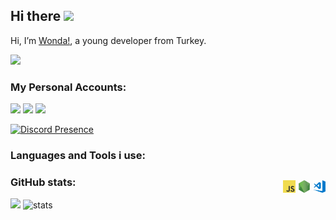 <h2 align="left">Hi there <img src="https://raw.githubusercontent.com/MartinHeinz/MartinHeinz/master/wave.gif" width="30px"></h2>
   <p align="left">Hi, I’m <a href="https://discord.com/users/845740258666610729"> Wonda!</a>, a young developer from Turkey.</p>
<img src="https://komarev.com/ghpvc/?username=Wondaa&color=dc143c"/>
<h3>My Personal Accounts:</h3>
<p align="left">
   <a href="https://discord.com/users/845740258666610729" target"blank_"><img src="https://img.shields.io/badge/discord%20-7289DA.svg?&style=for-the-badge&logo=discord&logoColor=white"></a>
   <a href="https://instagram.com/wondanotlegal" target"blank_"><img src="https://img.shields.io/badge/INSTAGRAM%20-DC3175.svg?&style=for-the-badge&logo=instagram&logoColor=white"></a>
   <a href="https://github.com/wondajs" target"blank_"><img src="https://img.shields.io/badge/GitHub%20-191717.svg?&style=for-the-badge&logo=github&logoColor=white"></a>
</p>
   
[![Discord Presence](https://lanyard-profile-readme.vercel.app/api/845740258666610729?theme=dark&bg=18191c&animated=false&hideDiscrim=true&borderRadius=30px)](https://discord.com/users/845740258666610729)

<h3>Languages and Tools i use:</h3>
<p style="float:right">
   <code><img height="20" src="https://raw.githubusercontent.com/github/explore/80688e429a7d4ef2fca1e82350fe8e3517d3494d/topics/javascript/javascript.png"></code>
   <code><img height="20" src="https://raw.githubusercontent.com/github/explore/80688e429a7d4ef2fca1e82350fe8e3517d3494d/topics/nodejs/nodejs.png"></code>
   <code><img height="20" src="https://raw.githubusercontent.com/github/explore/80688e429a7d4ef2fca1e82350fe8e3517d3494d/topics/visual-studio-code/visual-studio-code.png"></code>
   
</p>
<h3 align="left">GitHub stats:</h3>
<p align="left">
   <img src="https://github-readme-stats.vercel.app/api/top-langs/?username=wondajs&theme=dark&count_private=true&show_icons=true&hide_border=true" />
   <img src="https://github-readme-stats.vercel.app/api?username=wondajs&count_private=true&show_icons=true&theme=dark&hide_border=true" width="%100" height="150px" alt="stats" />
</p>
